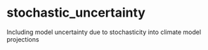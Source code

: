 # stochastic_uncertainty
Including model uncertainty due to stochasticity into climate model projections
